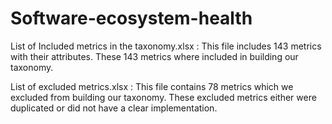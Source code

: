 # Software-ecosystem-health
List of Included metrics in the taxonomy.xlsx : This file includes 143 metrics with their attributes. These 143 metrics where included in building our taxonomy.

List of excluded metrics.xlsx : This file contains 78 metrics which we excluded from building our taxonomy. These excluded metrics either were duplicated or did not have a clear implementation.
